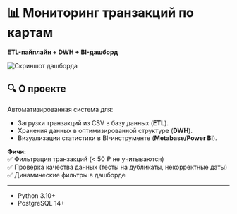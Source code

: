# 📊 Мониторинг транзакций по картам  
**ETL-пайплайн + DWH + BI-дашборд**  

![Скриншот дашборда](docs/dashboard_preview.png)  

## 🔍 О проекте  
Автоматизированная система для:  
- Загрузки транзакций из CSV в базу данных (**ETL**).  
- Хранения данных в оптимизированной структуре (**DWH**).  
- Визуализации статистики в BI-инструменте (**Metabase/Power BI**).  

**Фичи:**  
✅ Фильтрация транзакций (< 50 ₽ не учитываются)  
✅ Проверка качества данных (тесты на дубликаты, некорректные даты)  
✅ Динамические фильтры в дашборде  

---

- Python 3.10+  
- PostgreSQL 14+  
